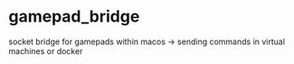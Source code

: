 # gamepad_bridge
socket bridge for gamepads within macos -> sending commands in virtual machines or docker
